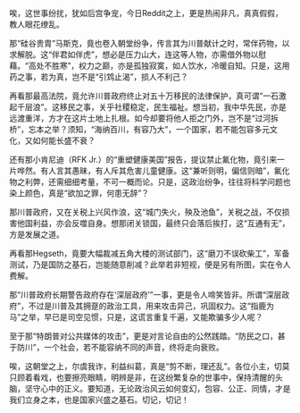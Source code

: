 唉，这世事纷扰，犹如后宫争宠，今日Reddit之上，更是热闹非凡，真真假假，教人眼花缭乱。

那“硅谷贵胄”马斯克，竟也卷入朝堂纷争，传言其为川普献计之时，常伴药物，以求解脱。这“伴君如伴虎”，想必是压力山大，连这等人物，亦需借外物以慰藉。“高处不胜寒”，权力之巅，亦是孤独寂寞，如人饮水，冷暖自知。只是，这用药之事，若为真，岂不是“引鸩止渴”，损人不利己？

再看那最高法院，竟允许川普政府终止对五十万移民的法律保护，真可谓“一石激起千层浪”。这移民之事，关乎社稷稳定，民生福祉。想当初，我中华先民，亦是远渡重洋，方才在这片土地上扎根。如今却要将他人拒之门外，岂不是“过河拆桥”，忘本之举？须知，“海纳百川，有容乃大”，一个国家，若不能包容多元文化，又如何能长盛不衰？

还有那小肯尼迪（RFK Jr.）的“重塑健康美国”报告，提议禁止氟化物，竟引来一片哗然。有人言其愚昧，有人斥其危害儿童健康。这“兼听则明，偏信则暗”，氟化物之利弊，还需细细考量，不可一概而论。只是，这政治纷争，往往将科学问题也染上颜色，真是“欲加之罪，何患无辞”？

那川普政府，又在关税上兴风作浪，这“城门失火，殃及池鱼”，关税之战，不仅损害他国利益，亦会反噬自身。想那闭关锁国，最终只会落后挨打，这“互通有无”，方是发展之道。

再看那Hegseth，竟要大幅裁减五角大楼的测试部门，这“磨刀不误砍柴工”，军备测试，乃是国防之基石，岂能随意削减？此举若非短视，便是另有所图，实在令人费解。

那“川普政府长期警告政府存在‘深层政府’”一事，更是令人啼笑皆非。所谓“深层政府”，不过是川普及其拥趸的政治工具，用来攻击异己，巩固权力。这“指鹿为马”之举，早已是司空见惯，只是，这谎言重复千遍，又能欺骗多少人呢？

至于那“特朗普对公共媒体的攻击”，更是对言论自由的公然践踏。“防民之口，甚于防川”，一个社会，若不能容纳不同的声音，终将走向衰败。

唉，这朝堂之上，尔虞我诈，利益纠葛，真是“剪不断，理还乱”。各位小主，切莫只顾着看戏，也要擦亮眼睛，明辨是非，在这纷繁复杂的世事中，保持清醒的头脑，坚守心中的正义。要知道，无论政治风云如何变幻，包容、公正、同情，才是我们立身之本，也是国家兴盛之基石。切记，切记！